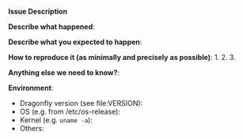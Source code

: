 
**Issue Description**

**Describe what happened**:

**Describe what you expected to happen**:

**How to reproduce it (as minimally and precisely as possible)**:
1.
2.
3.

**Anything else we need to know?**:

**Environment**:
- Dragonfly version (see file:VERSION):
- OS (e.g. from /etc/os-release):
- Kernel (e.g. `uname -a`):
- Others:
